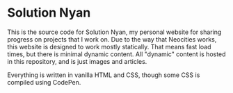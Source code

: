 # Solution Nyan
This is the source code for Solution Nyan, my personal website for sharing progress on projects that I work on. 
Due to the way that Neocities works, this website is designed to work mostly statically. That means fast load times, but there is minimal
dynamic content. All "dynamic" content is hosted in this repository, and is just images and articles.

Everything is written in vanilla HTML and CSS, though some CSS is compiled using CodePen.
